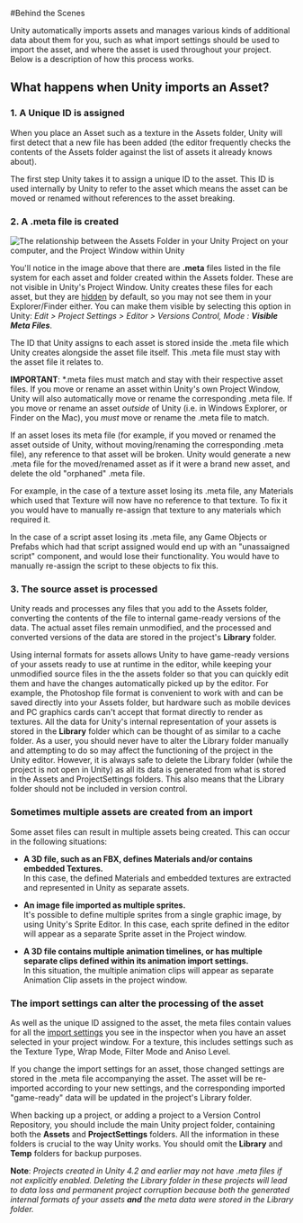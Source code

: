 #Behind the Scenes

Unity automatically imports assets and manages various kinds of additional data about them for you, such as what import settings should be used to import the asset, and where the asset is used throughout your project. Below is a description of how this process works.

## What happens when Unity imports an Asset?

### 1. A Unique ID is assigned

When you place an Asset such as a texture in the Assets folder, Unity will first detect that a new file has been added (the editor frequently checks the contents of the Assets folder against the list of assets it already knows about).

The first step Unity takes it to assign a unique ID to the asset. This ID is used internally by Unity to refer to the asset which means the asset can be moved or renamed without references to the asset breaking.

### 2. A .meta file is created

![The relationship between the Assets Folder in your Unity Project on your computer, and the Project Window within Unity](../uploads/Main/AssetWorkflowFolderAndProjectWindow.png)

You'll notice in the image above that there are **.meta** files listed in the file system for each asset and folder created within the Assets folder. These are not visible in Unity's Project Window. Unity creates these files for each asset, but they are [hidden](https://en.wikipedia.org/wiki/Hidden_file_and_hidden_directory) by default, so you may not see them in your Explorer/Finder either. You can make them visible by selecting this option in Unity: *Edit > Project Settings > Editor > Versions Control, Mode : **Visible Meta Files***.

The ID that Unity assigns to each asset is stored inside the .meta file which Unity creates alongside the asset file itself. This .meta file must stay with the asset file it relates to.

**IMPORTANT**: *.meta files must match and stay with their respective asset files. If you move or rename an asset within Unity's own Project Window, Unity will also automatically move or rename the corresponding .meta file. If you move or rename an asset *outside* of Unity (i.e. in Windows Explorer, or Finder on the Mac), you *must* move or rename the .meta file to match.

If an asset loses its meta file (for example, if you moved or renamed the asset outside of Unity, without moving/renaming the corresponding .meta file), any reference to that asset will be broken. Unity would generate a new .meta file for the moved/renamed asset as if it were a brand new asset, and delete the old "orphaned" .meta file.

For example, in the case of a texture asset losing its .meta file, any Materials which used that Texture will now have no reference to that texture. To fix it you would have to manually re-assign that texture to any materials which required it.

In the case of a script asset losing its .meta file, any Game Objects or Prefabs which had that script assigned would end up with an "unassaigned script" component, and would lose their functionality. You would have to manually re-assign the script to these objects to fix this.


### 3. The source asset is processed

Unity reads and processes any files that you add to the Assets folder, converting the contents of the file to internal game-ready versions of the data. The actual asset files remain unmodified, and the processed and converted versions of the data are stored in the project's **Library** folder.

Using internal formats for assets allows Unity to have game-ready versions of your assets ready to use at runtime in the editor, while keeping your unmodified source files in the the assets folder so that you can quickly edit them and have the changes automatically picked up by the editor. For example, the Photoshop file format is convenient to work with and can be saved directly into your Assets folder, but hardware such as mobile devices and PC graphics cards can't accept that format directly to render as textures. All the data for Unity's internal representation of your assets is stored in the __Library__ folder which can be thought of as similar to a cache folder. As a user, you should never have to alter the Library folder manually and attempting to do so may affect the functioning of the project in the Unity editor. However, it is always safe to delete the Library folder (while the project is not open in Unity) as all its data is generated from what is stored in the Assets and ProjectSettings folders. This also means that the Library folder should not be included in version control.


### Sometimes multiple assets are created from an import

Some asset files can result in multiple assets being created. This can occur in the following situations:

* **A 3D file, such as an FBX, defines Materials and/or contains embedded Textures.**  
In this case, the defined Materials and embedded textures are extracted and represented in Unity as separate assets.  

* **An image file imported as multiple sprites.**  
  It's possible to define multiple sprites from a single graphic image, by using Unity's Sprite Editor. In this case, each sprite defined in the editor will appear as a separate Sprite asset in the Project window.  
  
* **A 3D file contains multiple animation timelines, or has multiple separate clips defined within its animation import settings.**  
In this situation, the multiple animation clips will appear as separate Animation Clip assets in the project window.  


### The import settings can alter the processing of the asset

As well as the unique ID assigned to the asset, the meta files contain values for all the [import settings](ImportSettings) you see in the inspector when you have an asset selected in your project window. For a texture, this includes settings such as the Texture Type, Wrap Mode, Filter Mode and Aniso Level.

If you change the import settings for an asset, those changed settings are stored in the .meta file accompanying the asset. The asset will be re-imported according to your new settings, and the corresponding imported "game-ready" data will be updated in the project's Library folder.

When backing up a project, or adding a project to a Version Control Repository, you should include the main Unity project folder, containing both the __Assets__ and __ProjectSettings__ folders. All the information in these folders is crucial to the way Unity works. You should omit the __Library__ and __Temp__ folders for backup purposes.

**Note**: *Projects created in Unity 4.2 and earlier may not have .meta files if not explicitly enabled. Deleting the Library folder in these projects will lead to data loss and permanent project corruption because both the generated internal formats of your assets **and** the meta data were stored in the Library folder.*
